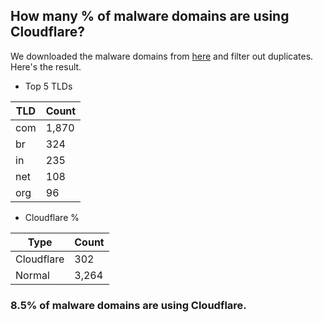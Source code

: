 ## How many % of malware domains are using Cloudflare?


We downloaded the malware domains from [here](https://urlhaus.abuse.ch) and filter out duplicates.
Here's the result.


[//]: # (start replacement)


- Top 5 TLDs

| TLD | Count |
| --- | --- |
| com | 1,870 |
| br | 324 |
| in | 235 |
| net | 108 |
| org | 96 |


- Cloudflare %

| Type | Count |
| --- | --- |
| Cloudflare | 302 |
| Normal | 3,264 |


### 8.5% of malware domains are using Cloudflare.